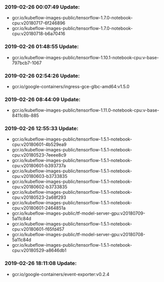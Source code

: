 ### 2019-02-26 00:07:49 Update:

- gcr.io/kubeflow-images-public/tensorflow-1.7.0-notebook-cpu:v20180717-6f246896
- gcr.io/kubeflow-images-public/tensorflow-1.7.0-notebook-cpu:v20180718-b6a70416
### 2019-02-26 01:48:55 Update:

- gcr.io/kubeflow-images-public/tensorflow-1.10.1-notebook-cpu:v-base-797bcb7-1067
### 2019-02-26 02:54:26 Update:

- gcr.io/google-containers/ingress-gce-glbc-amd64:v1.5.0
### 2019-02-26 08:44:09 Update:

- gcr.io/kubeflow-images-public/tensorflow-1.11.0-notebook-cpu:v-base-8411c8b-885
### 2019-02-26 12:55:33 Update:

- gcr.io/kubeflow-images-public/tensorflow-1.5.1-notebook-cpu:v20180601-4b529ea9
- gcr.io/kubeflow-images-public/tensorflow-1.5.1-notebook-cpu:v20180523-7eeee8c9
- gcr.io/kubeflow-images-public/tensorflow-1.5.1-notebook-cpu:v20180601-b393737a
- gcr.io/kubeflow-images-public/tensorflow-1.5.1-notebook-cpu:v20180603-b3733835
- gcr.io/kubeflow-images-public/tensorflow-1.5.1-notebook-cpu:v20180602-b3733835
- gcr.io/kubeflow-images-public/tensorflow-1.5.1-notebook-cpu:v20180523-2a68f293
- gcr.io/kubeflow-images-public/tensorflow-1.5.1-notebook-cpu:v20180601-2464851a
- gcr.io/kubeflow-images-public/tf-model-server-gpu:v20180709-5a11c84d
- gcr.io/kubeflow-images-public/tensorflow-1.5.1-notebook-cpu:v20180601-f65fd457
- gcr.io/kubeflow-images-public/tf-model-server-gpu:v20180708-5a11c84d
- gcr.io/kubeflow-images-public/tensorflow-1.5.1-notebook-cpu:v20180529-a8646db1
### 2019-02-26 18:11:08 Update:

- gcr.io/google-containers/event-exporter:v0.2.4
